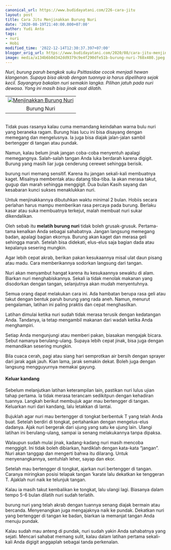 ```yaml
---
canonical_url: https://www.budidayatani.com/226-cara-jitu
layout: post
title: Cara Jitu Menjinakkan Burung Nuri
date: '2020-08-19T21:40:00.000+07:00'
author: Yudi Anto
tags:
- nuri
- Hobi
modified_time: '2022-12-14T12:30:37.397+07:00'
blogger_orig_url: https://www.budidayatani.com/2020/08/cara-jitu-menjinakkan-burung-nuri.html
image: media/a134b6b0d342dd9379c9e4f290dfe51b-burung-nuri-768x480.jpeg
---
```

<p><i>Nuri, burung paruh bengkok suku Psittasidae cocok menjadi hewan klangenan. Supaya bisa akrab dengan tuannya ia harus dipelihara sejak kecil. Sayangnya bakalan nuri semakin langka. Pilihan jatuh pada nuri dewasa. Yang ini masih bisa jinak asal dilatih.</i></p><p><table align="center" cellpadding="0" cellspacing="0" style="margin-left: auto; margin-right: auto;"><tbody><tr><td style="text-align: center;"><a href="https://blogger.googleusercontent.com/img/b/R29vZ2xl/AVvXsEjywXOIps82smfRLJ1lObiRLYY0YuPBM7AGJzVosbIgS3gX2pbjuhkrZ20sCVQG46twvGgmlpFlSAHhjO60L_21kwi65uMhAbzwOC2qiexA2VBaNGACN8v2Ff-UMK9AU2Ane24dc-E9M2ne/s461/burung-nuri-768x480.jpeg" style="margin-left: auto; margin-right: auto;"><img alt="Menjinakkan Burung Nuri" border="0" data-original-height="288" data-original-width="461" src="https://blogger.googleusercontent.com/img/b/R29vZ2xl/AVvXsEjywXOIps82smfRLJ1lObiRLYY0YuPBM7AGJzVosbIgS3gX2pbjuhkrZ20sCVQG46twvGgmlpFlSAHhjO60L_21kwi65uMhAbzwOC2qiexA2VBaNGACN8v2Ff-UMK9AU2Ane24dc-E9M2ne/s16000/burung-nuri-768x480.jpeg" title="Menjinakkan Burung Nuri" /></a></td></tr><tr><td style="text-align: center;">Burung Nuri<br /></td></tr></tbody></table><i><br /></i>Tidak puas rasanya kalau cuma memandang keindahan warna bulu nuri yang beraneka ragam. Burung hias lucu ini bisa disayang dengan memegang dan mengelusnya. Ia juga bisa diajak jalan-jalan sambil bertengger di tangan atau pundak.&nbsp;</p><p>Namun, kalau belum jinak jangan coba-coba menyentuh apalagi memegangnya. Salah-salah tangan Anda luka berdarah karena digigit. Burung yang masih liar juga cenderung cerewet sehingga berisik.</p><p>burung nuri memang sensitif. Karena itu jangan sekali-kali membuatnya kaget. Misalnya membentak atau datang tiba-tiba. Ia akan merasa takut, gugup dan marah sehingga menggigit. Dua bulan Kasih sayang dan kesabaran kunci sukses menaklukkan nuri.&nbsp;</p><p>Untuk menjinakkannya dibutuhkan waktu minimal 2 bulan. Hobiis secara perlahan harus mampu memberikan rasa percaya pada burung. Berlaku kasar atau suka membuatnya terkejut, malah membuat nuri sukar dikendalikan.</p><p>Oleh sebab itu <b>melatih burung nuri</b> tidak boleh grusak-grusuk. Pertama-tama kenalkan Anda sebagai sahabatnya. Jangan langsung memegang badan, apalagi bagian ekornya. Burung akan kaget dan merasa geli sehingga marah. Setelah bisa didekati, elus-elus saja bagian dada atau kepalanya sesering mungkin.</p><p>Agar lebih cepat akrab, berikan pakan kesukaannya misal ulat daun pisang atau madu. Cara memberikannya sodorkan langsung dari tangan.&nbsp;</p><p>Nuri akan menyambut hangat karena itu kesukaannya sewaktu di alam. Biarkan nuri menghabiskannya. Sekali ia tidak menolak makanan yang disodorkan dengan tangan, selanjutnya akan mudah menyentuhnya.</p><p>Semua orang dapat melakukan cara ini. Ada hambatan berupa rasa geli atau takut dengan bentuk paruh burung yang rada aneh. Namun, menurut pengalaman, latihan ini paling praktis dan cepat menghasilkan.&nbsp;</p><p>Latihan dimulai ketika nuri sudah tidak merasa terusik dengan kedatangan Anda. Tandanya, ia tetap mengambil makanan dari wadah ketika Anda menghampiri.</p><p>Setiap Anda mengunjungi atau memberi pakan, biasakan mengajak bicara. Sebut namanya berulang-ulang. Supaya lebih cepat jinak, bisa juga dengan memandikan sesering mungkin.&nbsp;</p><p>Bila cuaca cerah, pagi atau siang hari semprotkan air bersih dengan sprayer dari jarak agak jauh. Kian lama, jarak semakin dekat. Boleh juga dengan langsung mengguyurnya memakai gayung.</p><h4>Keluar kandang</h4><p>Sebelum melanjutkan latihan keterampilan lain, pastikan nuri lulus ujian tahap pertama. Ia tidak merasa terancam sedikitpun dengan kehadiran tuannya. Langkah berikut membujuk agar mau bertengger di tangan. Keluarkan nuri dari kandang, lalu letakkan di lantai.&nbsp;</p><p>Bujuklah agar nuri mau bertengger di tongkat berbentuk T yang telah Anda buat. Setelah berdiri di tongkat, pertahankan dengan mengelus-elus dadanya. Ajak nuri bergerak dari ujung yang satu ke ujung lain. Ulangi latihan ini berulang-ulang, sampai ia senang melakukannya tanpa dipaksa.</p><p>Walaupun sudah mulai jinak, kadang-kadang nuri masih mencoba menggigit. Ini tidak boleh dibiarkan, hardiklah dengan kata-kata “jangan”. Nuri akan tanggap dan mengerti bahwa itu dilarang. Untuk menyenangkannya, sentuhlah leher, sayap dan ekor.</p><p>Setelah mau bertengger di tongkat, ajarkan nuri bertengger di tangan. Caranya miringkan posisi telapak tangan ‘karate lalu dekatkan ke tenggeran T. Ajaklah nuri naik ke telunjuk tangan.&nbsp;</p><p>Kalau ia masih takut kembalikan ke tongkat, lalu ulangi lagi. Biasanya dalam tempo 5-6 bulan dilatih nuri sudah terlatih.</p><p>burung nuri yang telah akrab dengan tuannya senang diajak bermain atau bercanda. Menyenangkan juga mengajaknya naik ke pundak. Dekatkan nuri yang bertengger di tangan ke badan, biarkan ia memanjat tangan Anda menuju pundak.&nbsp;</p><p>Kalau sudah mau anteng di pundak, nuri sudah yakin Anda sahabatnya yang sejati. Mencari sahabat memang sulit, kalau dalam latihan pertama sekali-kali Anda digigit anggaplah sebagai tanda perkenalan.</p>